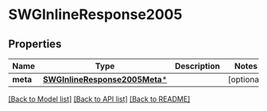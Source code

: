 # SWGInlineResponse2005

## Properties
Name | Type | Description | Notes
------------ | ------------- | ------------- | -------------
**meta** | [**SWGInlineResponse2005Meta***](SWGInlineResponse2005Meta.md) |  | [optional] 

[[Back to Model list]](../README.md#documentation-for-models) [[Back to API list]](../README.md#documentation-for-api-endpoints) [[Back to README]](../README.md)


